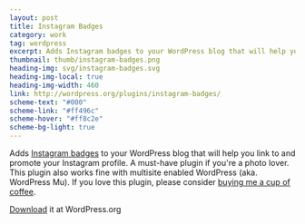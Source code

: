 ```yaml
---
layout: post
title: Instagram Badges
category: work
tag: wordpress
excerpt: Adds Instagram badges to your WordPress blog that will help you link to and promote your Instagram profile.
thumbnail: thumb/instagram-badges.png
heading-img: svg/instagram-badges.svg
heading-img-local: true
heading-img-width: 460
link: http://wordpress.org/plugins/instagram-badges/
scheme-text: "#000"
scheme-link: "#ff496c"
scheme-hover: "#ff8c2e"
scheme-bg-light: true
---
```


<p>Adds <a href="http://blog.instagram.com/post/36222022872/introducing-instagram-badges">Instagram badges</a> to your WordPress blog that will help you link to and promote your Instagram profile. A must-have plugin if you're a photo lover. This plugin also works fine with multisite enabled WordPress (aka. WordPress Mu). If you love this plugin, please consider <a href="{{ '/donate/' | relative_url }}">buying me a cup of coffee</a>.</p>

<p class="download"><a href="http://wordpress.org/extend/plugins/instagram-badges/">Download</a> it at WordPress.org</p>
